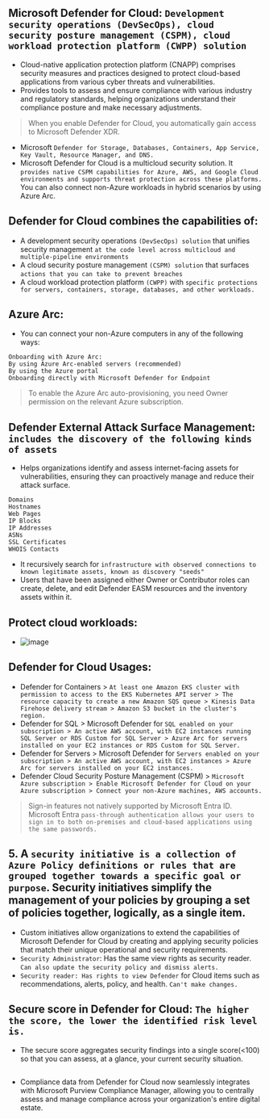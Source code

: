 ## Microsoft Defender for Cloud: `Development security operations (DevSecOps), cloud security posture management (CSPM), cloud workload protection platform (CWPP) solution`
- Cloud-native application protection platform (CNAPP) comprises security measures and practices designed to protect cloud-based applications from various cyber threats and vulnerabilities.
- Provides tools to assess and ensure compliance with various industry and regulatory standards, helping organizations understand their compliance posture and make necessary adjustments.
> When you enable Defender for Cloud, you automatically gain access to Microsoft Defender XDR.
- Microsoft `Defender for Storage, Databases, Containers, App Service, Key Vault, Resource Manager, and DNS.`
- Microsoft Defender for Cloud is a multicloud security solution. It `provides native CSPM capabilities for Azure, AWS, and Google Cloud environments and supports threat protection across these platforms.` You can also connect non-Azure workloads in hybrid scenarios by using Azure Arc.

## Defender for Cloud combines the capabilities of:
- A development security operations `(DevSecOps) solution` that unifies security management `at the code level across multicloud and multiple-pipeline environments`
- A cloud security posture management `(CSPM) solution` that surfaces `actions that you can take to prevent breaches`
- A cloud workload protection platform `(CWPP)` with `specific protections for servers, containers, storage, databases, and other workloads.`

## Azure Arc:
- You can connect your non-Azure computers in any of the following ways:
```
Onboarding with Azure Arc:
By using Azure Arc-enabled servers (recommended)
By using the Azure portal
Onboarding directly with Microsoft Defender for Endpoint
```
> To enable the Azure Arc auto-provisioning, you need Owner permission on the relevant Azure subscription.

## Defender External Attack Surface Management: `includes the discovery of the following kinds of assets`
- Helps organizations identify and assess internet-facing assets for vulnerabilities, ensuring they can proactively manage and reduce their attack surface.
```
Domains
Hostnames
Web Pages
IP Blocks
IP Addresses
ASNs
SSL Certificates
WHOIS Contacts
```
- It recursively search for `infrastructure with observed connections to known legitimate assets, known as discovery "seeds"`
- Users that have been assigned either Owner or Contributor roles can create, delete, and edit Defender EASM resources and the inventory assets within it.

## Protect cloud workloads:
- ![image](https://github.com/IOxCyber/Cloud-Certs/assets/40174034/ed432c13-f28a-44e1-bad1-f7b1401f2046)

## Defender for Cloud Usages: 
- Defender for Containers > `At least one Amazon EKS cluster with permission to access to the EKS Kubernetes API server > The resource capacity to create a new Amazon SQS queue > Kinesis Data Firehose delivery stream > Amazon S3 bucket in the cluster's region.`
- Defender for SQL > Microsoft Defender for `SQL enabled on your subscription > An active AWS account, with EC2 instances running SQL Server or RDS Custom for SQL Server > Azure Arc for servers installed on your EC2 instances or RDS Custom for SQL Server.`
- Defender for Servers > Microsoft Defender for `Servers enabled on your subscription > An active AWS account, with EC2 instances > Azure Arc for servers installed on your EC2 instances.`
- Defender Cloud Security Posture Management (CSPM) > `Microsoft Azure subscription > Enable Microsoft Defender for Cloud on your Azure subscription > Connect your non-Azure machines, AWS accounts.`

> Sign-in features not natively supported by Microsoft Entra ID.
> Microsoft Entra `pass-through authentication allows your users to sign in to both on-premises and cloud-based applications using the same passwords.`

## 5. A `security initiative is a collection of Azure Policy definitions or rules that are grouped together towards a specific goal or purpose`. Security initiatives simplify the management of your policies by grouping a set of policies together, logically, as a single item.
- Custom initiatives allow organizations to extend the capabilities of Microsoft Defender for Cloud by creating and applying security policies that match their unique operational and security requirements.
- `Security Administrator`: Has the same view rights as security reader. `Can also update the security policy and dismiss alerts.`
- `Security reader: Has rights to view Defender` for Cloud items such as recommendations, alerts, policy, and health. `Can't make changes.`


## Secure score in Defender for Cloud: `The higher the score, the lower the identified risk level is.`
- The secure score aggregates security findings into a single score(<100) so that you can assess, at a glance, your current security situation. 

## 
- Compliance data from Defender for Cloud now seamlessly integrates with Microsoft Purview Compliance Manager, allowing you to centrally assess and manage compliance across your organization's entire digital estate.

